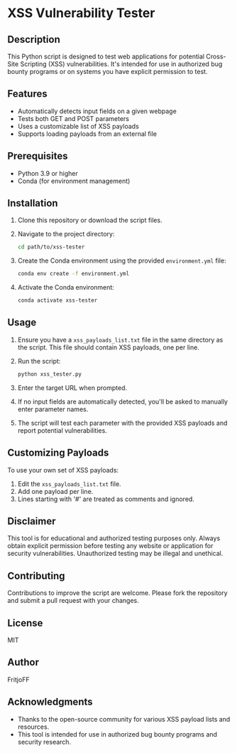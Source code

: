 # XSS Vulnerability Tester

## Description

This Python script is designed to test web applications for potential Cross-Site Scripting (XSS) vulnerabilities. It's intended for use in authorized bug bounty programs or on systems you have explicit permission to test.

## Features

- Automatically detects input fields on a given webpage
- Tests both GET and POST parameters
- Uses a customizable list of XSS payloads
- Supports loading payloads from an external file

## Prerequisites

- Python 3.9 or higher
- Conda (for environment management)

## Installation

1. Clone this repository or download the script files.

2. Navigate to the project directory:
    ```sh
    cd path/to/xss-tester
    ```

3. Create the Conda environment using the provided `environment.yml` file:
    ```sh
    conda env create -f environment.yml
    ```

4. Activate the Conda environment:
    ```sh
    conda activate xss-tester
    ```

## Usage

1. Ensure you have a `xss_payloads_list.txt` file in the same directory as the script. This file should contain XSS payloads, one per line.

2. Run the script:
    ```sh
    python xss_tester.py
    ```

3. Enter the target URL when prompted.

4. If no input fields are automatically detected, you'll be asked to manually enter parameter names.

5. The script will test each parameter with the provided XSS payloads and report potential vulnerabilities.

## Customizing Payloads

To use your own set of XSS payloads:

1. Edit the `xss_payloads_list.txt` file.
2. Add one payload per line.
3. Lines starting with '#' are treated as comments and ignored.

## Disclaimer

This tool is for educational and authorized testing purposes only. Always obtain explicit permission before testing any website or application for security vulnerabilities. Unauthorized testing may be illegal and unethical.

## Contributing

Contributions to improve the script are welcome. Please fork the repository and submit a pull request with your changes.

## License

MIT

## Author

FritjoFF

## Acknowledgments

- Thanks to the open-source community for various XSS payload lists and resources.
- This tool is intended for use in authorized bug bounty programs and security research.